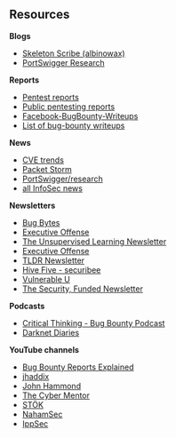 ## Resources

**Blogs**
- [Skeleton Scribe (albinowax)](https://www.skeletonscribe.net)
- [PortSwigger Research](https://portswigger.net/research)

**Reports**
- [Pentest reports](https://pentestreports.com/)
- [Public pentesting reports](https://github.com/juliocesarfort/public-pentesting-reports)
- [Facebook-BugBounty-Writeups](https://github.com/jaiswalakshansh/Facebook-BugBounty-Writeups)
- [List of bug-bounty writeups](https://pentester.land/list-of-bug-bounty-writeups.html)

**News**
- [CVE trends](https://cvetrends.com/)
- [Packet Storm](https://packetstormsecurity.com/)
- [PortSwigger/research](https://portswigger.net/research)
- [all InfoSec news](https://allinfosecnews.com/)

**Newsletters**
- [Bug Bytes](https://blog.intigriti.com/category/bugbytes/)
- [Executive Offense](https://executiveoffense.beehiiv.com/subscribe)
- [The Unsupervised Learning Newsletter](https://danielmiessler.com/newsletter/)
- [Executive Offense](https://executiveoffense.beehiiv.com/subscribe)
- [TLDR Newsletter](https://tldr.tech/)
- [Hive Five - securibee](https://securib.ee/newsletter/)
- [Vulnerable U](https://vulnu.beehiiv.com/)
- [The Security, Funded Newsletter](https://securityfunded.com/)

**Podcasts**
- [Critical Thinking - Bug Bounty Podcast](https://www.criticalthinkingpodcast.io/)
- [Darknet Diaries](https://darknetdiaries.com/)

**YouTube channels**
- [Bug Bounty Reports Explained](https://www.youtube.com/@BugBountyReportsExplained)
- [jhaddix](https://www.youtube.com/@jhaddix)
- [John Hammond](https://www.youtube.com/@_JohnHammond)
- [The Cyber Mentor](https://www.youtube.com/@TCMSecurityAcademy)
- [STÖK](https://www.youtube.com/@STOKfredrik)
- [NahamSec](https://www.youtube.com/@NahamSec)
- [IppSec](https://www.youtube.com/@ippsec)
